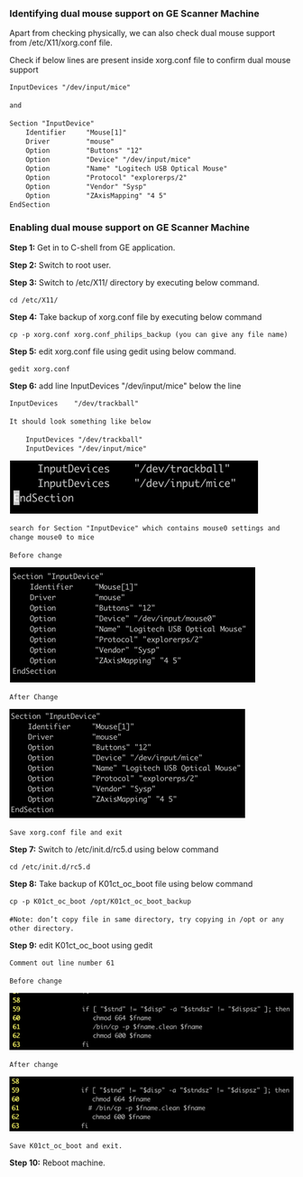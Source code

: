 ### Identifying dual mouse support on GE Scanner Machine
 
Apart from checking physically, we can also check dual mouse support from /etc/X11/xorg.conf file.

Check if below lines are present inside xorg.conf file to confirm dual mouse support

```
InputDevices "/dev/input/mice"

and 

Section "InputDevice"
    Identifier     "Mouse[1]"
    Driver         "mouse"
    Option         "Buttons" "12"
    Option         "Device" "/dev/input/mice"
    Option         "Name" "Logitech USB Optical Mouse"
    Option         "Protocol" "explorerps/2"
    Option         "Vendor" "Sysp"
    Option         "ZAxisMapping" "4 5"
EndSection
```



### Enabling dual mouse support on GE Scanner Machine

**Step 1:** Get in to C-shell from GE application.


**Step 2:** Switch to root user.


**Step 3:** Switch to /etc/X11/ directory by executing below command.

    cd /etc/X11/


**Step 4:** Take backup of xorg.conf file by executing below command
       
    cp -p xorg.conf xorg.conf_philips_backup (you can give any file name)


**Step 5:** edit xorg.conf file using gedit using below command.

    gedit xorg.conf


**Step 6:** add line InputDevices "/dev/input/mice" below the line


    InputDevices	"/dev/trackball"

    It should look something like below
    
        InputDevices "/dev/trackball"
        InputDevices "/dev/input/mice"

![](media/DM_01.png)


    search for Section "InputDevice" which contains mouse0 settings and change mouse0 to mice

    Before change

![](media/DM_02.png)
 
    After Change

![](media/DM_03.png)
 

    Save xorg.conf file and exit


**Step 7:** Switch to /etc/init.d/rc5.d using below command

    cd /etc/init.d/rc5.d


**Step 8:** Take backup of K01ct_oc_boot file using below command

    cp -p K01ct_oc_boot /opt/K01ct_oc_boot_backup

    #Note: don’t copy file in same directory, try copying in /opt or any other directory.


**Step 9:** edit K01ct_oc_boot using gedit

    Comment out line number 61

    Before change

![](media/DM_04.png)
 
    After change

![](media/DM_05.png) 

    Save K01ct_oc_boot and exit.

**Step 10:** Reboot machine.
